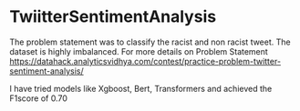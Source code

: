 # TwiitterSentimentAnalysis

The problem statement was to classify the racist and non racist tweet.
The dataset is highly imbalanced. For more details on Problem Statement https://datahack.analyticsvidhya.com/contest/practice-problem-twitter-sentiment-analysis/

I have tried models like Xgboost, Bert, Transformers and achieved the F1score of 0.70
